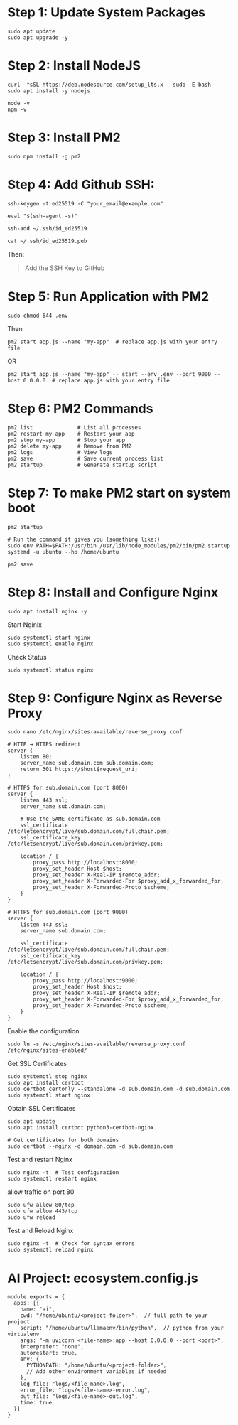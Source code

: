 # Step 1: Update System Packages

```
sudo apt update
sudo apt upgrade -y
```

# Step 2: Install NodeJS

```
curl -fsSL https://deb.nodesource.com/setup_lts.x | sudo -E bash -
sudo apt install -y nodejs
```

```
node -v
npm -v
```

# Step 3: Install PM2

```
sudo npm install -g pm2
```

# Step 4: Add Github SSH:

```
ssh-keygen -t ed25519 -C "your_email@example.com"
```

```
eval "$(ssh-agent -s)"
```

```
ssh-add ~/.ssh/id_ed25519
```

```
cat ~/.ssh/id_ed25519.pub
```

Then:

> Add the SSH Key to GitHub

# Step 5: Run Application with PM2

```
sudo chmod 644 .env
```

Then

```
pm2 start app.js --name "my-app"  # replace app.js with your entry file
```

OR

```
pm2 start app.js --name "my-app" -- start --env .env --port 9000 --host 0.0.0.0  # replace app.js with your entry file
```

# Step 6: PM2 Commands

```
pm2 list              # List all processes
pm2 restart my-app    # Restart your app
pm2 stop my-app       # Stop your app
pm2 delete my-app     # Remove from PM2
pm2 logs              # View logs
pm2 save              # Save current process list
pm2 startup           # Generate startup script
```

# Step 7: To make PM2 start on system boot

```
pm2 startup

# Run the command it gives you (something like:)
sudo env PATH=$PATH:/usr/bin /usr/lib/node_modules/pm2/bin/pm2 startup systemd -u ubuntu --hp /home/ubuntu

pm2 save
```

# Step 8: Install and Configure Nginx

```
sudo apt install nginx -y
```

Start Nginix

```
sudo systemctl start nginx
sudo systemctl enable nginx
```

Check Status

```
sudo systemctl status nginx
```

# Step 9: Configure Nginx as Reverse Proxy

```
sudo nano /etc/nginx/sites-available/reverse_proxy.conf
```

```
# HTTP → HTTPS redirect
server {
    listen 80;
    server_name sub.domain.com sub.domain.com;
    return 301 https://$host$request_uri;
}

# HTTPS for sub.domain.com (port 8000)
server {
    listen 443 ssl;
    server_name sub.domain.com;

    # Use the SAME certificate as sub.domain.com
    ssl_certificate /etc/letsencrypt/live/sub.domain.com/fullchain.pem;
    ssl_certificate_key /etc/letsencrypt/live/sub.domain.com/privkey.pem;

    location / {
        proxy_pass http://localhost:8000;
        proxy_set_header Host $host;
        proxy_set_header X-Real-IP $remote_addr;
        proxy_set_header X-Forwarded-For $proxy_add_x_forwarded_for;
        proxy_set_header X-Forwarded-Proto $scheme;
    }
}

# HTTPS for sub.domain.com (port 9000)
server {
    listen 443 ssl;
    server_name sub.domain.com;

    ssl_certificate /etc/letsencrypt/live/sub.domain.com/fullchain.pem;
    ssl_certificate_key /etc/letsencrypt/live/sub.domain.com/privkey.pem;

    location / {
        proxy_pass http://localhost:9000;
        proxy_set_header Host $host;
        proxy_set_header X-Real-IP $remote_addr;
        proxy_set_header X-Forwarded-For $proxy_add_x_forwarded_for;
        proxy_set_header X-Forwarded-Proto $scheme;
    }
}
```

Enable the configuration

```
sudo ln -s /etc/nginx/sites-available/reverse_proxy.conf /etc/nginx/sites-enabled/
```

Get SSL Certificates

```
sudo systemctl stop nginx
sudo apt install certbot
sudo certbot certonly --standalone -d sub.domain.com -d sub.domain.com
sudo systemctl start nginx
```

Obtain SSL Certificates

```
sudo apt update
sudo apt install certbot python3-certbot-nginx

# Get certificates for both domains
sudo certbot --nginx -d domain.com -d sub.domain.com
```

Test and restart Nginx

```
sudo nginx -t  # Test configuration
sudo systemctl restart nginx
```

allow traffic on port 80

```
sudo ufw allow 80/tcp
sudo ufw allow 443/tcp
sudo ufw reload
```

Test and Reload Nginx

```
sudo nginx -t  # Check for syntax errors
sudo systemctl reload nginx
```

# AI Project: ecosystem.config.js

```
module.exports = {
  apps: [{
    name: "ai",
    cwd: "/home/ubuntu/<project-folder>",  // full path to your project
    script: "/home/ubuntu/llamaenv/bin/python",  // python from your virtualenv
    args: "-m uvicorn <file-name>:app --host 0.0.0.0 --port <port>",
    interpreter: "none",
    autorestart: true,
    env: {
      PYTHONPATH: "/home/ubuntu/<project-folder>",
      // Add other environment variables if needed
    },
    log_file: "logs/<file-name>.log",
    error_file: "logs/<file-name>-error.log",
    out_file: "logs/<file-name>-out.log",
    time: true
  }]
}
```
